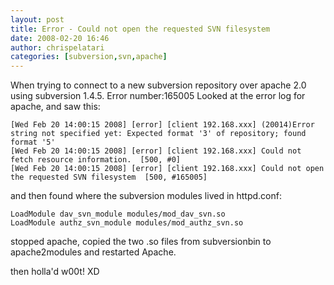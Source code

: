 ```yaml
---
layout: post
title: Error - Could not open the requested SVN filesystem
date: 2008-02-20 16:46
author: chrispelatari
categories: [subversion,svn,apache]
---
```

When trying to connect to a new subversion repository over apache 2.0 using subversion 1.4.5. Error number:165005
Looked at the error log for apache, and saw this:

```
[Wed Feb 20 14:00:15 2008] [error] [client 192.168.xxx] (20014)Error string not specified yet: Expected format '3' of repository; found format '5'   
[Wed Feb 20 14:00:15 2008] [error] [client 192.168.xxx] Could not fetch resource information.  [500, #0]    
[Wed Feb 20 14:00:15 2008] [error] [client 192.168.xxx] Could not open the requested SVN filesystem  [500, #165005]
```

and then found where the subversion modules lived in httpd.conf:

```
LoadModule dav_svn_module modules/mod_dav_svn.so   
LoadModule authz_svn_module modules/mod_authz_svn.so
```

stopped apache, copied the two .so files from subversionbin to apache2modules and restarted Apache.

then holla'd w00t! XD
